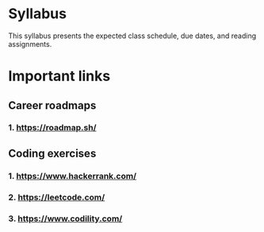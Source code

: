 # Syllabus
This syllabus presents the expected class schedule, due dates, and reading assignments.

# Important links 

## Career roadmaps 
### 1. https://roadmap.sh/

## Coding exercises 
### 1. https://www.hackerrank.com/
### 2. https://leetcode.com/
### 3. https://www.codility.com/
